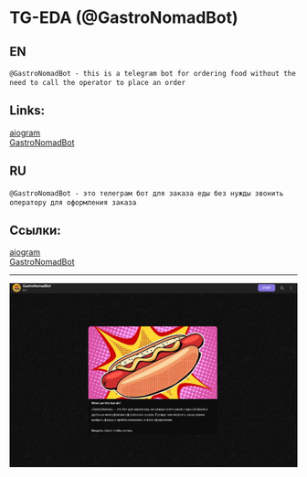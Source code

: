 # TG-EDA (@GastroNomadBot)

## EN
```
@GastroNomadBot - this is a telegram bot for ordering food without the need to call the operator to place an order
```

## Links:
[aiogram](https://github.com/aiogram/aiogram)  
[GastroNomadBot](https://t.me/GastroNomadBot)  

## RU
```
@GastroNomadBot - это телеграм бот для заказа еды без нужды звонить оператору для оформления заказа
```

## Ссылки:
[aiogram](https://github.com/aiogram/aiogram)  
[GastroNomadBot](https://t.me/GastroNomadBot)  
  
---
![](https://github.com/Apanazar/stuprum/blob/master/tg-eda.png)
